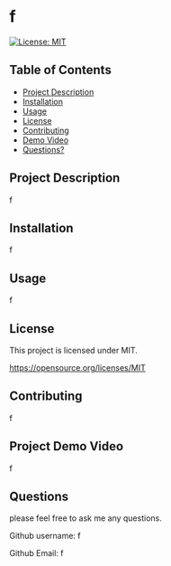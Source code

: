 # f
  [![License: MIT](https://img.shields.io/badge/License-MIT-yellow.svg)](https://opensource.org/licenses/MIT)

  ## Table of Contents

  * [Project Description](#project-description)
  * [Installation](#installation)
  * [Usage](#usage)
  * [License](#license)
  * [Contributing](#contributing)
  * [Demo Video](#Project-Demo-Video)
  * [Questions?](#questions)

  ## Project Description
  
  f
  
  ## Installation
  
  f
  
  ## Usage
  
  f
  
  ## License
  
  This project is licensed under MIT. 

  https://opensource.org/licenses/MIT
  
  ## Contributing
  
  f
  
  ## Project Demo Video
  
  f
  
  ## Questions
  
  please feel free to ask me any questions.
  
  Github username: f
  
  Github Email: f


